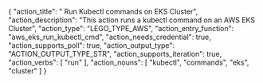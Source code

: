 {
"action_title": " Run Kubectl commands on EKS Cluster",
"action_description": "This action runs a kubectl command on an AWS EKS Cluster",
"action_type": "LEGO_TYPE_AWS",
"action_entry_function": "aws_eks_run_kubectl_cmd",
"action_needs_credential": true,
"action_supports_poll": true,
"action_output_type": "ACTION_OUTPUT_TYPE_STR",
"action_supports_iteration": true,
"action_verbs": [
"run"
],
"action_nouns": [
"kubectl",
"commands",
"eks",
"cluster"
]
}
